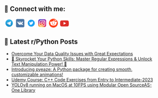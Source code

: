 ## 🔎 Connect with me:
[<img src="https://github.com/bullbesh/bullbesh/blob/main/images/Telegram.png" width="32" height="32" />](https://t.me/bullbesh)
[<img src="https://github.com/bullbesh/bullbesh/blob/main/images/VK.png" width="32" height="32" />](https://vk.com/bullbesh)
[<img src="https://github.com/bullbesh/bullbesh/blob/main/images/Twitter.png" width="32" height="32" />](https://twitter.com/bullbesh1)
[<img src="https://github.com/bullbesh/bullbesh/blob/main/images/Instagram.png" width="32" height="32" />](https://www.instagram.com/bullbesh)
[<img src="https://github.com/bullbesh/bullbesh/blob/main/images/Reddit.png" width="32" height="32" />](https://www.reddit.com/user/bullbesh)
[<img src="https://github.com/bullbesh/bullbesh/blob/main/images/YouTube.png" width="32" height="32" />](https://www.youtube.com/channel/UCtfjRs6uzgq5mfm8S06WTcg)

## 📕 Latest r/Python Posts
<!-- BLOG-POST-LIST:START -->
- [Overcome Your Data Quality Issues with Great Expectations](https://www.reddit.com/r/Python/comments/1310bvr/overcome_your_data_quality_issues_with_great/)
- [🚀 Skyrocket Your Python Skills: Master Regular Expressions &amp; Unlock Text Manipulation Power! 🐍](https://www.reddit.com/r/Python/comments/130zinv/skyrocket_your_python_skills_master_regular/)
- [Introducing pyeaze: A Python package for creating smooth, customizable animations!](https://www.reddit.com/r/Python/comments/130yxaf/introducing_pyeaze_a_python_package_for_creating/)
- [Udemy Course: C++ Code Exercises from Entry to Intermediate-2023](https://www.reddit.com/r/Python/comments/130x2yn/udemy_course_c_code_exercises_from_entry_to/)
- [YOLOv8 running on MacOS at 10FPS using Modular Open SourceAS-One Library](https://www.reddit.com/r/Python/comments/130wpn2/yolov8_running_on_macos_at_10fps_using_modular/)
<!-- BLOG-POST-LIST:END -->

